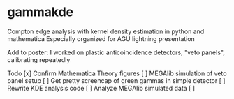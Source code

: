 # gammakde
Compton edge analysis with kernel density estimation in python and mathematica
Especially organized for AGU lightning presentation

Add to poster: I worked on plastic anticoincidence detectors, "veto panels", calibrating repeatedly


Todo 
[x] Confirm Mathematica Theory figures
[ ] MEGAlib simulation of veto panel setup
    [ ] Get pretty screencap of green gammas in simple detector
[ ] Rewrite KDE analysis code
[ ] Analyze MEGAlib simulated data
[ ] 